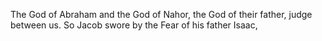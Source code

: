 The God of Abraham and the God of Nahor, the God of their father, judge between us. So Jacob swore by the Fear of his father Isaac,
